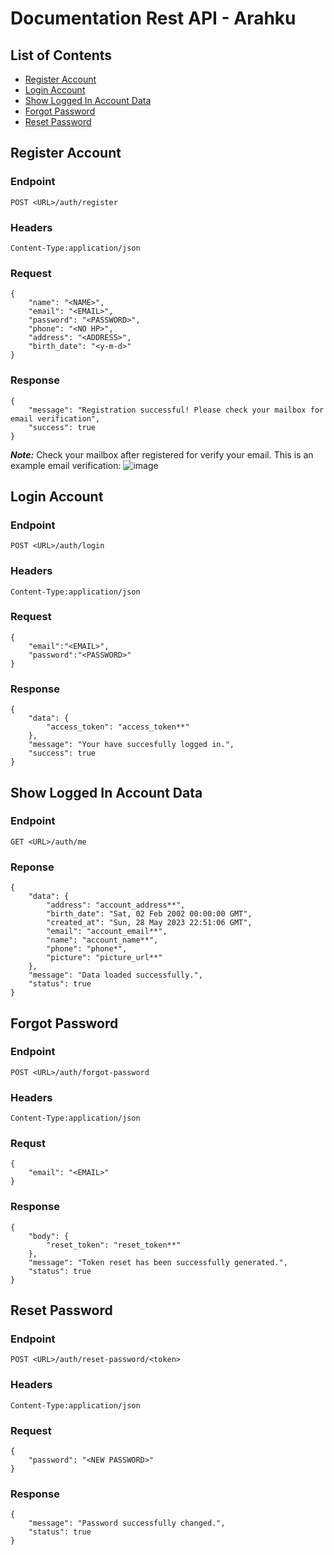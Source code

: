 # Documentation Rest API - Arahku

## List of Contents
- [Register Account](#register-account)
- [Login Account](#login-account)
- [Show Logged In Account Data](#show-logged-in-account-data)
- [Forgot Password](#forgot-password)
- [Reset Password](#reset-password)

## Register Account

### Endpoint
```
POST <URL>/auth/register
```
### Headers
```
Content-Type:application/json
```
### Request
```
{
    "name": "<NAME>",
    "email": "<EMAIL>",
    "password": "<PASSWORD>",
    "phone": "<NO HP>",
    "address": "<ADDRESS>",
    "birth_date": "<y-m-d>"
}
```
### Response
```
{
    "message": "Registration successful! Please check your mailbox for email verification",
    "success": true
}
```
***Note:***
Check your mailbox after registered for verify your email. This is an example email verification:
![image](https://github.com/zulfahmidev/capstone_api/assets/109580466/8936f40f-4911-48f3-b702-40fd1465d7d2)

## Login Account
### Endpoint
```
POST <URL>/auth/login
```
### Headers
```
Content-Type:application/json
``` 
### Request
```
{
    "email":"<EMAIL>",
    "password":"<PASSWORD>"
}
```
### Response
```
{
    "data": {
        "access_token": "access_token**"
    },
    "message": "Your have succesfully logged in.",
    "success": true
}
```

## Show Logged In Account Data
### Endpoint
```
GET <URL>/auth/me
```
### Reponse
```
{
    "data": {
        "address": "account_address**",
        "birth_date": "Sat, 02 Feb 2002 00:00:00 GMT",
        "created_at": "Sun, 28 May 2023 22:51:06 GMT",
        "email": "account_email**",
        "name": "account_name**",
        "phone": "phone*",
        "picture": "picture_url**"
    },
    "message": "Data loaded successfully.",
    "status": true
}
```
## Forgot Password
### Endpoint
```
POST <URL>/auth/forgot-password
```
### Headers
```
Content-Type:application/json
```
### Requst
```
{
    "email": "<EMAIL>"
}
```
### Response
```
{
    "body": {
        "reset_token": "reset_token**"
    },
    "message": "Token reset has been successfully generated.",
    "status": true
}
```

## Reset Password
### Endpoint
```
POST <URL>/auth/reset-password/<token>
```
### Headers
```
Content-Type:application/json
```
### Request
```
{
    "password": "<NEW PASSWORD>"
}
```
### Response
```
{
    "message": "Password successfully changed.",
    "status": true
}
```